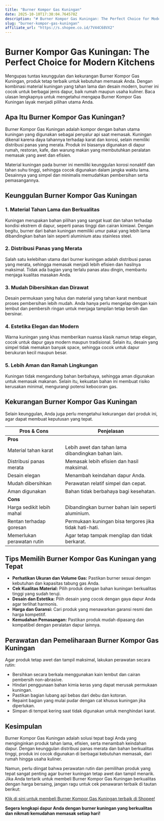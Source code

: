 ```yaml
---
title: "Burner Kompor Gas Kuningan"
date: 2025-10-10T17:38:04.764578Z
description: "# Burner Kompor Gas Kuningan: The Perfect Choice for Modern Kitchens..."
slug: "burner-kompor-gas-kuningan"
affiliate_url: "https://s.shopee.co.id/7V44C68VX2"
---
```

# Burner Kompor Gas Kuningan: The Perfect Choice for Modern Kitchens

Mengupas tuntas keunggulan dan kekurangan Burner Kompor Gas Kuningan, produk tetap terbaik untuk kebutuhan memasak Anda. Dengan kombinasi material kuningan yang tahan lama dan desain modern, burner ini cocok untuk berbagai jenis dapur, baik rumah maupun usaha kuliner. Baca ulasan lengkapnya untuk mengetahui mengapa Burner Kompor Gas Kuningan layak menjadi pilihan utama Anda.

## Apa Itu Burner Kompor Gas Kuningan?

Burner Kompor Gas Kuningan adalah kompor dengan bahan utama kuningan yang digunakan sebagai penyalur api saat memasak. Kuningan dikenal karena daya tahannya terhadap karat dan korosi, selain memiliki distribusi panas yang merata. Produk ini biasanya digunakan di dapur rumah, restoran, kafe, dan warung makan yang membutuhkan peralatan memasak yang awet dan efisien.

Material kuningan pada burner ini memiliki keunggulan korosi nonaktif dan tahan suhu tinggi, sehingga cocok digunakan dalam jangka waktu lama. Desainnya yang simpel dan minimalis memudahkan pembersihan serta pemasangannya.

## Keunggulan Burner Kompor Gas Kuningan

### 1. Material Tahan Lama dan Berkualitas

Kuningan merupakan bahan pilihan yang sangat kuat dan tahan terhadap kondisi ekstrem di dapur, seperti panas tinggi dan cairan kimiawi. Dengan begitu, burner dari bahan kuningan memiliki umur pakai yang lebih lama dibandingkan bahan lain seperti aluminium atau stainless steel.

### 2. Distribusi Panas yang Merata

Salah satu kelebihan utama dari burner kuningan adalah distribusi panas yang merata, sehingga memasak menjadi lebih efisien dan hasilnya maksimal. Tidak ada bagian yang terlalu panas atau dingin, membantu menjaga kualitas masakan Anda.

### 3. Mudah Dibersihkan dan Dirawat

Desain permukaan yang halus dan material yang tahan karat membuat proses pembersihan lebih mudah. Anda hanya perlu mengelap dengan kain lembut dan pembersih ringan untuk menjaga tampilan tetap bersih dan bersinar.

### 4. Estetika Elegan dan Modern

Warna kuningan yang khas memberikan nuansa klasik namun tetap elegan, cocok untuk dapur gaya modern maupun tradisional. Selain itu, desain yang simpel tidak memakan banyak space, sehingga cocok untuk dapur berukuran kecil maupun besar.

### 5. Lebih Aman dan Ramah Lingkungan

Kuningan tidak mengandung bahan berbahaya, sehingga aman digunakan untuk memasak makanan. Selain itu, kekuatan bahan ini membuat risiko kerusakan minimal, mengurangi potensi kebocoran gas.

## Kekurangan Burner Kompor Gas Kuningan

Selain keunggulan, Anda juga perlu mengetahui kekurangan dari produk ini, agar dapat membuat keputusan yang tepat.

| **Pros & Cons** | **Penjelasan** |
|------------------|----------------|
| **Pros**         |                |
| Material tahan karat | Lebih awet dan tahan lama dibandingkan bahan lain. |
| Distribusi panas merata | Memasak lebih efisien dan hasil maksimal. |
| Desain elegan | Menambah keindahan dapur Anda. |
| Mudah dibersihkan | Perawatan relatif simpel dan cepat. |
| Aman digunakan | Bahan tidak berbahaya bagi kesehatan. |
| **Cons**        |                |
| Harga sedikit lebih mahal | Dibandingkan burner bahan lain seperti aluminium. |
| Rentan terhadap goresan | Permukaan kuningan bisa tergores jika tidak hati-hati. |
| Memerlukan perawatan rutin | Agar tetap tampak mengilap dan tidak berkarat. |

## Tips Memilih Burner Kompor Gas Kuningan yang Tepat

- **Perhatikan Ukuran dan Volume Gas:** Pastikan burner sesuai dengan kebutuhan dan kapasitas tabung gas Anda.
- **Cek Kualitas Material:** Pilih produk dengan bahan kuningan berkualitas tinggi yang sudah teruji.
- **Desain dan Estetika:** Pilih desain yang cocok dengan gaya dapur Anda agar terlihat harmonis.
- **Harga dan Garansi:** Cari produk yang menawarkan garansi resmi dan harga kompetitif.
- **Kemudahan Pemasangan:** Pastikan produk mudah dipasang dan kompatibel dengan peralatan dapur lainnya.

## Perawatan dan Pemeliharaan Burner Kompor Gas Kuningan

Agar produk tetap awet dan tampil maksimal, lakukan perawatan secara rutin:

- Bersihkan secara berkala menggunakan kain lembut dan cairan pembersih non-abrasive.
- Hindari penggunaan bahan kimia keras yang dapat merusak permukaan kuningan.
- Pastikan bagian lubang api bebas dari debu dan kotoran.
- Repaint bagian yang mulai pudar dengan cat khusus kuningan jika diperlukan.
- Simpan di tempat kering saat tidak digunakan untuk menghindari karat.

## Kesimpulan

Burner Kompor Gas Kuningan adalah solusi tepat bagi Anda yang menginginkan produk tahan lama, efisien, serta menambah keindahan dapur. Dengan keunggulan distribusi panas merata dan bahan berkualitas tinggi, produk ini cocok digunakan di berbagai kebutuhan memasak, dari rumah hingga usaha kuliner.

Namun, perlu diingat bahwa perawatan rutin dan pemilihan produk yang tepat sangat penting agar burner kuningan tetap awet dan tampil menarik. Jika Anda tertarik untuk membeli Burner Kompor Gas Kuningan berkualitas dengan harga bersaing, jangan ragu untuk cek penawaran terbaik di tautan berikut:

[Klik di sini untuk membeli Burner Kompor Gas Kuningan terbaik di Shopee!](https://s.shopee.co.id/7V44C68VX2)

**Segera lengkapi dapur Anda dengan burner kuningan yang berkualitas dan nikmati kemudahan memasak setiap hari!**
